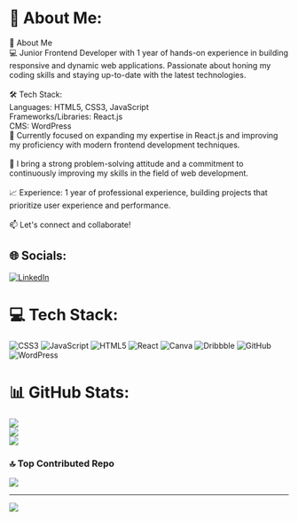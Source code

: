 # 💫 About Me:
👋 About Me<br>💻 Junior Frontend Developer with 1 year of hands-on experience in building responsive and dynamic web applications. Passionate about honing my coding skills and staying up-to-date with the latest technologies.<br><br>🛠️ Tech Stack:<br>Languages: HTML5, CSS3, JavaScript<br>Frameworks/Libraries: React.js<br>CMS: WordPress<br>🌱 Currently focused on expanding my expertise in React.js and improving my proficiency with modern frontend development techniques.<br><br>💪 I bring a strong problem-solving attitude and a commitment to continuously improving my skills in the field of web development.<br><br>📈 Experience: 1 year of professional experience, building projects that prioritize user experience and performance.<br><br>📫 Let's connect and collaborate!


## 🌐 Socials:
[![LinkedIn](https://img.shields.io/badge/LinkedIn-%230077B5.svg?logo=linkedin&logoColor=white)](https://linkedin.com/in/mechneeraj) 

# 💻 Tech Stack:
![CSS3](https://img.shields.io/badge/css3-%231572B6.svg?style=plastic&logo=css3&logoColor=white) ![JavaScript](https://img.shields.io/badge/javascript-%23323330.svg?style=plastic&logo=javascript&logoColor=%23F7DF1E) ![HTML5](https://img.shields.io/badge/html5-%23E34F26.svg?style=plastic&logo=html5&logoColor=white) ![React](https://img.shields.io/badge/react-%2320232a.svg?style=plastic&logo=react&logoColor=%2361DAFB) ![Canva](https://img.shields.io/badge/Canva-%2300C4CC.svg?style=plastic&logo=Canva&logoColor=white) ![Dribbble](https://img.shields.io/badge/Dribbble-EA4C89?style=plastic&logo=dribbble&logoColor=white) ![GitHub](https://img.shields.io/badge/github-%23121011.svg?style=plastic&logo=github&logoColor=white) ![WordPress](https://img.shields.io/badge/WordPress-%23117AC9.svg?style=plastic&logo=WordPress&logoColor=white)
# 📊 GitHub Stats:
![](https://github-readme-stats.vercel.app/api?username=mechneeraj&theme=tokyonight&hide_border=false&include_all_commits=true&count_private=true)<br/>
![](https://github-readme-streak-stats.herokuapp.com/?user=mechneeraj&theme=tokyonight&hide_border=false)<br/>
![](https://github-readme-stats.vercel.app/api/top-langs/?username=mechneeraj&theme=tokyonight&hide_border=false&include_all_commits=true&count_private=true&layout=compact)

### 🔝 Top Contributed Repo
![](https://github-contributor-stats.vercel.app/api?username=mechneeraj&limit=5&theme=dark&combine_all_yearly_contributions=true)

---
[![](https://visitcount.itsvg.in/api?id=mechneeraj&icon=2&color=0)](https://visitcount.itsvg.in)

<!-- Proudly created with GPRM ( https://gprm.itsvg.in ) -->
